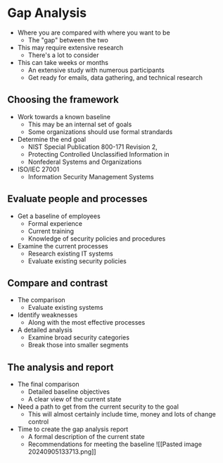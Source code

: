 # Gap Analysis
- Where you are compared with where you want to be
	- The "gap" between the two
- This may require extensive research
	- There's a lot to consider
- This can take weeks or months
	- An extensive study with numerous participants
	- Get ready for emails, data gathering, and technical research
## Choosing the framework
- Work towards a known baseline
	- This may be an internal set of goals
	- Some organizations should use formal strandards
- Determine the end goal
	- NIST Special Publication 800-171 Revision 2,
	- Protecting Controlled Unclassified Information in
	- Nonfederal Systems and Organizations
- ISO/IEC 27001
	- Information Security Management Systems
## Evaluate people and processes
- Get a baseline of employees
	- Formal experience
	- Current training
	- Knowledge of security policies and procedures
- Examine the current processes
	- Research existing IT systems
	- Evaluate existing security policies
## Compare and contrast
- The comparison
	- Evaluate existing systems
- Identify weaknesses
	- Along with the most effective processes
- A detailed analysis
	- Examine broad security categories
	- Break those into smaller segments
## The analysis and report
- The final comparison
	- Detailed baseline objectives
	- A clear view of the current state
- Need a path to get from the current security to the goal
	- This will almost certainly include time, money and lots of change control
- Time to create the gap analysis report
	- A formal description of the current state
	- Recommendations for meeting the baseline
![[Pasted image 20240905133713.png]]
